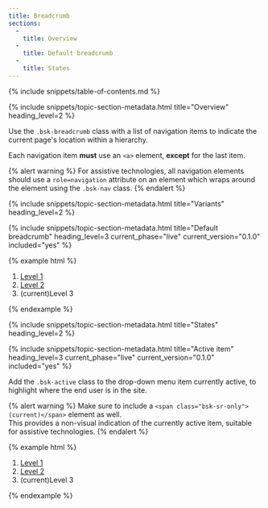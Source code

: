 ```yaml
---
title: Breadcrumb
sections:
  -
    title: Overview
  -
    title: Default breadcrumb
  -
    title: States
---
```


{% include snippets/table-of-contents.md %}

{% include snippets/topic-section-metadata.html
  title="Overview"
  heading_level=2
%}

Use the `.bsk-breadcrumb` class with a list of navigation items to indicate the current page's location within a
hierarchy.

Each navigation item **must** use an <code>&lt;a&gt;</code> element, **except** for the last item.

{% alert warning %}
For assistive technologies, all navigation elements should use a `role=navigation` attribute on an element which wraps
around the element using the `.bsk-nav` class.
{% endalert %}

{% include snippets/topic-section-metadata.html
  title="Variants"
  heading_level=2
%}

{% include snippets/topic-section-metadata.html
  title="Default breadcrumb"
  heading_level=3
  current_phase="live"
  current_version="0.1.0"
  included="yes"
%}

{% example html %}
<nav role="navigation">
  <ol class="bsk-breadcrumb">
    <li><a href="#">Level 1</a></li>
    <li><a href="#">Level 2</a></li>
    <li class="bsk-active"><span class="bsk-sr-only">(current)</span>Level 3</li>
  </ol>
</nav>
{% endexample %}

{% include snippets/topic-section-metadata.html
  title="States"
  heading_level=2
%}

{% include snippets/topic-section-metadata.html
  title="Active item"
  heading_level=3
  current_phase="live"
  current_version="0.1.0"
  included="yes"
%}

Add the `.bsk-active` class to the drop-down menu item currently active, to highlight where the end user is in the site.

{% alert warning %}
Make sure to include a `<span class="bsk-sr-only">(current)</span>` element as well. <br />
This provides a non-visual indication of the currently active item, suitable for assistive technologies.
{% endalert %}

{% example html %}
<nav role="navigation">
  <ol class="bsk-breadcrumb">
    <li><a href="#">Level 1</a></li>
    <li><a href="#">Level 2</a></li>
    <li class="bsk-active"><span class="bsk-sr-only">(current)</span>Level 3</li>
  </ol>
</nav>
{% endexample %}
